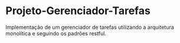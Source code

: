 # Projeto-Gerenciador-Tarefas
Implementação de um gerenciador de tarefas utilizando a arquitetura monolítica e seguindo os padrões restful.
